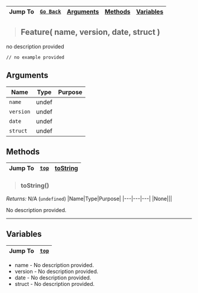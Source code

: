 |Jump To|[`Go Back`]()|[Arguments](#arguments)|[Methods](#methods)|[Variables](#variables)|
|---|---|---|---|---|
>## Feature( name, version, date, struct )
no description provided
```GML
// no example provided
```
## Arguments
|Name|Type|Purpose|
|---|---|---|
|`name`|undef||
|`version`|undef||
|`date`|undef||
|`struct`|undef||
## Methods
|Jump To|[`top`](#)|[toString](#tostring)|
|---|---|---|
> ### toString()
*Returns:* N/A (`undefined`)
|Name|Type|Purpose|
|---|---|---|
|None|||

No description provided.
***
## Variables
|Jump To|[`top`](#)|
|---|---|

* name - No description provided.
* version - No description provided.
* date - No description provided.
* struct - No description provided.

